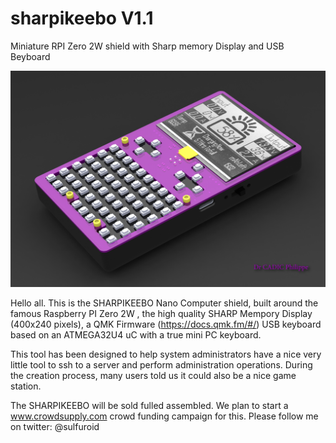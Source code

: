 # sharpikeebo V1.1
Miniature RPI Zero 2W shield with Sharp memory Display and USB Beyboard

![alt text](https://github.com/ccadic/sharpikeebo/blob/main/MemoryBrakoutX20.jpg)

Hello all.
This is the SHARPIKEEBO Nano Computer shield, built around the famous Raspberry PI Zero 2W , the high quality SHARP Mempory Display (400x240 pixels),
a QMK Firmware (https://docs.qmk.fm/#/) USB keyboard based on an ATMEGA32U4 uC with a true mini PC keyboard.

This tool has been designed to help system administrators have a nice very little tool to ssh to a server and perform administration operations. 
During the creation process, many users told us it could also be a nice game station.

The SHARPIKEEBO will be sold fulled assembled. We plan to start a www.crowdsupply.com crowd funding campaign for this. 
Please follow me on twitter: @sulfuroid

